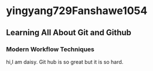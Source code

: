 # yingyang729Fanshawe1054

## Learning All About Git and Github
### Modern Workflow Techniques
hi,I am daisy.
Git hub is so great but it is so hard.

